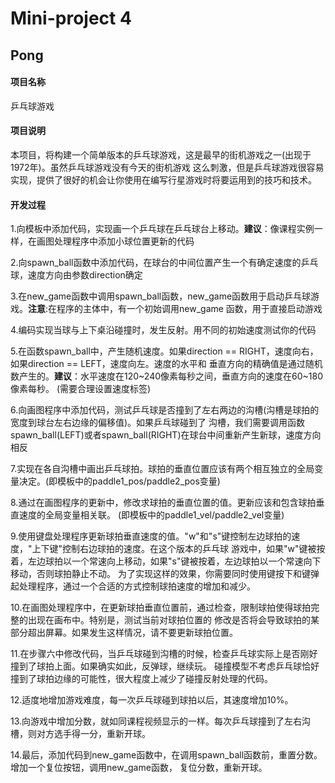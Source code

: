 # Mini-project 4
## Pong
#### 项目名称
乒乓球游戏
#### 项目说明
本项目，将构建一个简单版本的乒乓球游戏，这是最早的街机游戏之一(出现于1972年)。虽然乒乓球游戏没有今天的街机游戏
这么刺激，但是乒乓球游戏很容易实现，提供了很好的机会让你使用在编写行星游戏时将要运用到的技巧和技术。
#### 开发过程
1.向模板中添加代码，实现画一个乒乓球在乒乓球台上移动。**建议**：像课程实例一样，在画图处理程序中添加小球位置更新的代码

2.向spawn_ball函数中添加代码，在球台的中间位置产生一个有确定速度的乒乓球，速度方向由参数direction确定

3.在new_game函数中调用spawn_ball函数，new_game函数用于启动乒乓球游戏。**注意**:在程序的主体中，有一个初始调用new_game
函数，用于直接启动游戏

4.编码实现当球与上下桌沿碰撞时，发生反射。用不同的初始速度测试你的代码

5.在函数spawn_ball中，产生随机速度。如果direction == RIGHT，速度向右，如果direction == LEFT，速度向左。速度的水平和
垂直方向的精确值是通过随机数产生的。**建议**：水平速度在120~240像素每秒之间，垂直方向的速度在60~180像素每秒。
(需要合理设置速度标签)

6.向画图程序中添加代码，测试乒乓球是否撞到了左右两边的沟槽(沟槽是球拍的宽度到球台左右边缘的偏移值)。如果乒乓球碰到了
沟槽，我们需要调用函数spawn_ball(LEFT)或者spawn_ball(RIGHT)在球台中间重新产生新球，速度方向相反

7.实现在各自沟槽中画出乒乓球拍。球拍的垂直位置应该有两个相互独立的全局变量决定。(即模板中的paddle1_pos/paddle2_pos变量)

8.通过在画图程序的更新中，修改求球拍的垂直位置的值。更新应该和包含球拍垂直速度的全局变量相关联。
(即模板中的paddle1_vel/paddle2_vel变量)

9.使用键盘处理程序更新球拍垂直速度的值。"w"和"s"键控制左边球拍的速度，"上下键"控制右边球拍的速度。在这个版本的乒乓球
游戏中，如果"w"键被按着，左边球拍以一个常速向上移动，如果"s"键被按着，左边球拍以一个常速向下移动，否则球拍静止不动。
为了实现这样的效果，你需要同时使用键按下和键弹起处理程序，通过一个合适的方式控制球拍速度的增加和减少。

10.在画图处理程序中，在更新球拍垂直位置前，通过检查，限制球拍使得球拍完整的出现在画布中。特别是，测试当前对球拍位置的
修改是否将会导致球拍的某部分超出屏幕。如果发生这样情况，请不要更新球拍位置。

11.在步骤六中修改代码，当乒乓球碰到沟槽的时候，检查乒乓球实际上是否刚好撞到了球拍上面。如果确实如此，反弹球，继续玩。
碰撞模型不考虑乒乓球恰好撞到了球拍边缘的可能性，很大程度上减少了碰撞反射处理的代码。

12.适度地增加游戏难度，每一次乒乓球碰到球拍以后，其速度增加10%。

13.向游戏中增加分数，就如同课程视频显示的一样。每次乒乓球撞到了左右沟槽，则对方选手得一分，重新开球。

14.最后，添加代码到new_game函数中，在调用spawn_ball函数前，重置分数。增加一个复位按钮，调用new_game函数，
复位分数，重新开球。